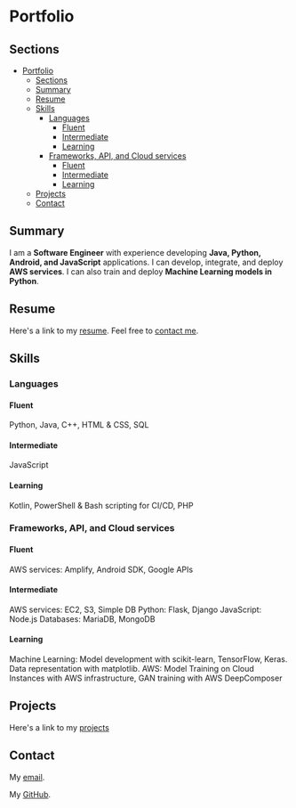 # Portfolio

<!-- markdownlint-disable MD024 -->
## Sections

- [Portfolio](#portfolio)
  - [Sections](#sections)
  - [Summary](#summary)
  - [Resume](#resume)
  - [Skills](#skills)
    - [Languages](#languages)
      - [Fluent](#fluent)
      - [Intermediate](#intermediate)
      - [Learning](#learning)
    - [Frameworks, API, and Cloud services](#frameworks-api-and-cloud-services)
      - [Fluent](#fluent-1)
      - [Intermediate](#intermediate-1)
      - [Learning](#learning-1)
  - [Projects](#projects)
  - [Contact](#contact)

## Summary

I am a **Software Engineer** with experience developing **Java, Python, Android, and JavaScript** applications. I can develop, integrate, and deploy **AWS services**. I can also train and deploy **Machine Learning models in Python**.

## Resume

Here's a link to my [resume](https://github.com/D-Bhatta/Portfolio-Main/blob/main/Resume_general_2.pdf). Feel free to [contact me](#contact).

## Skills

### Languages

#### Fluent

Python, Java, C++, HTML & CSS, SQL

#### Intermediate

JavaScript

#### Learning

Kotlin, PowerShell & Bash scripting for CI/CD, PHP

### Frameworks, API, and Cloud services

#### Fluent

AWS services: Amplify, Android SDK, Google APIs

#### Intermediate

AWS services: EC2, S3, Simple DB
Python: Flask, Django
JavaScript: Node.js
Databases: MariaDB, MongoDB

#### Learning

Machine Learning: Model development with scikit-learn, TensorFlow, Keras. Data representation with matplotlib.
AWS: Model Training on Cloud Instances with AWS infrastructure, GAN training with AWS DeepComposer

## Projects

Here's a link to my [projects](projects.html)

## Contact

My [email](mailto:d.bhatta.1232@gmail.com).

My [GitHub](https://github.com/D-Bhatta).
